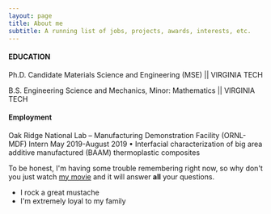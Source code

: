 ```yaml
---
layout: page
title: About me
subtitle: A running list of jobs, projects, awards, interests, etc.
---
```


#### EDUCATION

Ph.D. Candidate Materials Science and Engineering (MSE) 
|| VIRGINIA TECH		

B.S. Engineering Science and Mechanics, Minor: Mathematics || VIRGINIA TECH	 		

#### Employment

Oak Ridge National Lab – Manufacturing Demonstration Facility (ORNL-MDF) Intern	May 2019-August 2019
•	Interfacial characterization of big area additive manufactured (BAAM) thermoplastic composites


To be honest, I'm having some trouble remembering right now, so why don't you just watch [my movie](http://en.wikipedia.org/wiki/The_Princess_Bride_%28film%29) and it will answer **all** your questions.



- I rock a great mustache
- I'm extremely loyal to my family
